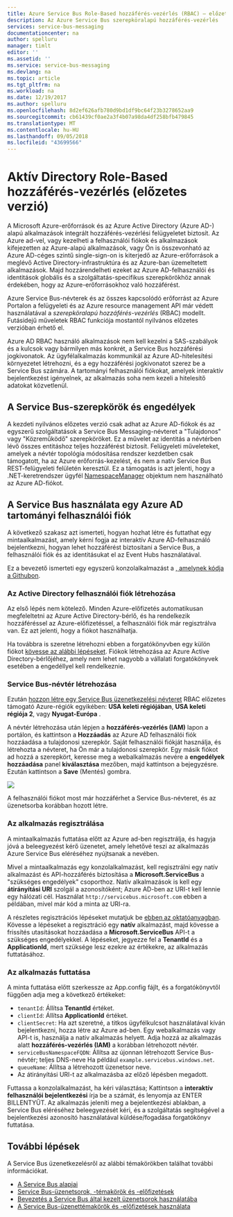 ```yaml
---
title: Azure Service Bus Role-Based hozzáférés-vezérlés (RBAC) – előzetes verzió |} A Microsoft Docs
description: Az Azure Service Bus szerepköralapú hozzáférés-vezérlés
services: service-bus-messaging
documentationcenter: na
author: spelluru
manager: timlt
editor: ''
ms.assetid: ''
ms.service: service-bus-messaging
ms.devlang: na
ms.topic: article
ms.tgt_pltfrm: na
ms.workload: na
ms.date: 12/19/2017
ms.author: spelluru
ms.openlocfilehash: 8d2ef626afb780d9bd1df9bc64f23b3278652aa9
ms.sourcegitcommit: cb61439cf0ae2a3f4b07a98da4df258bfb479845
ms.translationtype: MT
ms.contentlocale: hu-HU
ms.lasthandoff: 09/05/2018
ms.locfileid: "43699566"
---
```

# <a name="active-directory-role-based-access-control-preview"></a>Aktív Directory Role-Based hozzáférés-vezérlés (előzetes verzió)

A Microsoft Azure-erőforrások és az Azure Active Directory (Azure AD-) alapú alkalmazások integrált hozzáférés-vezérlési felügyeletet biztosít. Az Azure ad-vel, vagy kezelheti a felhasználói fiókok és alkalmazások kifejezetten az Azure-alapú alkalmazások, vagy Ön is összevonható az Azure AD-céges szintű single-sign-on is kiterjedő az Azure-erőforrások a meglévő Active Directory-infrastruktúra és az Azure-ban üzemeltetett alkalmazások. Majd hozzárendelheti ezeket az Azure AD-felhasználói és identitások globális és a szolgáltatás-specifikus szerepkörökhöz annak érdekében, hogy az Azure-erőforrásokhoz való hozzáférést.

Azure Service Bus-névterek és az összes kapcsolódó erőforrást az Azure Portalon a felügyeleti és az Azure resource management API már védett használatával a *szerepköralapú hozzáférés-vezérlés* (RBAC) modellt. Futásidejű műveletek RBAC funkciója mostantól nyilvános előzetes verzióban érhető el. 

Azure AD RBAC használó alkalmazások nem kell kezelni a SAS-szabályok és a kulcsok vagy bármilyen más konkrét, a Service Bus hozzáférési jogkivonatok. Az ügyfélalkalmazás kommunikál az Azure AD-hitelesítési környezetet létrehozni, és a egy hozzáférési jogkivonatot szerez be a Service Bus számára. A tartományi felhasználói fiókokat, amelyek interaktív bejelentkezést igényelnek, az alkalmazás soha nem kezeli a hitelesítő adatokat közvetlenül.

## <a name="service-bus-roles-and-permissions"></a>A Service Bus-szerepkörök és engedélyek

A kezdeti nyilvános előzetes verzió csak adhat az Azure AD-fiókok és az egyszerű szolgáltatások a Service Bus Messaging-névteret a "Tulajdonos" vagy "Közreműködő" szerepköröket. Ez a művelet az identitás a névtérben lévő összes entitáshoz teljes hozzáférést biztosít. Felügyeleti műveleteket, amelyek a névtér topológia módosítása rendszer kezdetben csak támogatott, ha az Azure erőforrás-kezelést, és nem a natív Service Bus REST-felügyeleti felületén keresztül. Ez a támogatás is azt jelenti, hogy a .NET-keretrendszer ügyfél [NamespaceManager](/dotnet/api/microsoft.servicebus.namespacemanager) objektum nem használható az Azure AD-fiókot.  

## <a name="use-service-bus-with-an-azure-ad-domain-user-account"></a>A Service Bus használata egy Azure AD tartományi felhasználói fiók

A következő szakasz azt ismerteti, hogyan hozhat létre és futtathat egy mintaalkalmazást, amely kérni fogja az interaktív Azure AD-felhasználó bejelentkezni, hogyan lehet hozzáférést biztosítani a Service Bus, a felhasználói fiók és az identitásukat el az Event Hubs használatával. 

Ez a bevezető ismerteti egy egyszerű konzolalkalmazást a [, amelynek kódja a Githubon](https://github.com/Azure/azure-service-bus/tree/master/samples/DotNet/Microsoft.ServiceBus.Messaging/RoleBasedAccessControl).

### <a name="create-an-active-directory-user-account"></a>Az Active Directory felhasználói fiók létrehozása

Az első lépés nem kötelező. Minden Azure-előfizetés automatikusan megfeleltetni az Azure Active Directory-bérlő, és ha rendelkezik hozzáféréssel az Azure-előfizetéssel, a felhasználói fiók már regisztrálva van. Ez azt jelenti, hogy a fiókot használhatja. 

Ha továbbra is szeretne létrehozni ebben a forgatókönyvben egy külön fiókot [kövesse az alábbi lépéseket](../automation/automation-create-aduser-account.md). Fiókok létrehozása az Azure Active Directory-bérlőjéhez, amely nem lehet nagyobb a vállalati forgatókönyvek esetében a engedéllyel kell rendelkeznie.

### <a name="create-a-service-bus-namespace"></a>Service Bus-névtér létrehozása

Ezután [hozzon létre egy Service Bus üzenetkezelési névteret](service-bus-create-namespace-portal.md) RBAC előzetes támogató Azure-régiók egyikében: **USA keleti régiójában**, **USA keleti régiója 2**, vagy **Nyugat-Európa** . 

A névtér létrehozása után lépjen a **hozzáférés-vezérlés (IAM)** lapon a portálon, és kattintson a **Hozzáadás** az Azure AD felhasználói fiók hozzáadása a tulajdonosi szerepkör. Saját felhasználói fiókját használja, és létrehozta a névteret, ha Ön már a tulajdonosi szerepkör. Egy másik fiókot ad hozzá a szerepkört, keresse meg a webalkalmazás nevére a **engedélyek hozzáadása** panel **kiválasztása** mezőben, majd kattintson a bejegyzésre. Ezután kattintson a **Save** (Mentés) gombra.

![](./media/service-bus-role-based-access-control/rbac1.PNG)

A felhasználói fiókot most már hozzáférhet a Service Bus-névteret, és az üzenetsorba korábban hozott létre.
 
### <a name="register-the-application"></a>Az alkalmazás regisztrálása

A mintaalkalmazás futtatása előtt az Azure ad-ben regisztrálja, és hagyja jóvá a beleegyezést kérő üzenetet, amely lehetővé teszi az alkalmazás Azure Service Bus eléréséhez nyújtsanak a nevében. 

Mivel a mintaalkalmazás egy konzolalkalmazást, kell regisztrálni egy natív alkalmazást és API-hozzáférés biztosítása a **Microsoft.ServiceBus** a "szükséges engedélyek" csoporthoz. Natív alkalmazások is kell egy **átirányítási URI** szolgál a azonosítóként; Azure AD-ben az URI-t kell lennie egy hálózati cél. Használat `http://servicebus.microsoft.com` ebben a példában, mivel már kód a minta az URI-ra.

A részletes regisztrációs lépéseket mutatjuk be [ebben az oktatóanyagban](../active-directory/develop/quickstart-v1-integrate-apps-with-azure-ad.md). Kövesse a lépéseket a regisztráció egy **natív** alkalmazást, majd kövesse a frissítés utasításokat hozzáadása a **Microsoft.ServiceBus** API-t a szükséges engedélyekkel. A lépéseket, jegyezze fel a **TenantId** és a **ApplicationId**, mert szüksége lesz ezekre az értékekre, az alkalmazás futtatásához.

### <a name="run-the-app"></a>Az alkalmazás futtatása

A minta futtatása előtt szerkessze az App.config fájlt, és a forgatókönyvtől függően adja meg a következő értékeket:

- `tenantId`: Állítsa **TenantId** értéket.
- `clientId`: Állítsa **ApplicationId** értéket. 
- `clientSecret`: Ha azt szeretné, a titkos ügyfélkulcsot használatával kíván bejelentkezni, hozza létre az Azure ad-ben. Egy webalkalmazás vagy API-t is, használja a natív alkalmazás helyett. Adja hozzá az alkalmazás alatt **hozzáférés-vezérlés (IAM)** a korábban létrehozott névtér.
- `serviceBusNamespaceFQDN`: Állítsa az újonnan létrehozott Service Bus-névtér; teljes DNS-neve Ha például `example.servicebus.windows.net`.
- `queueName`: Állítsa a létrehozott üzenetsor neve.
- Az átirányítási URI-t az alkalmazásba az előző lépésben megadott.
 
Futtassa a konzolalkalmazást, ha kéri választása; Kattintson a **interaktív felhasználói bejelentkezési** írja be a számát, és lenyomja az ENTER BILLENTYŰT. Az alkalmazás jeleníti meg a bejelentkezési ablakban, a Service Bus eléréséhez beleegyezését kéri, és a szolgáltatás segítségével a bejelentkezési azonosító használatával küldése/fogadása forgatókönyv futtatása.

## <a name="next-steps"></a>További lépések

A Service Bus üzenetkezelésről az alábbi témakörökben találhat további információkat.

* [A Service Bus alapjai](service-bus-fundamentals-hybrid-solutions.md)
* [Service Bus-üzenetsorok, -témakörök és -előfizetések](service-bus-queues-topics-subscriptions.md)
* [Bevezetés a Service Bus által kezelt üzenetsorok használatába](service-bus-dotnet-get-started-with-queues.md)
* [A Service Bus-üzenettémakörök és -előfizetések használata](service-bus-dotnet-how-to-use-topics-subscriptions.md)